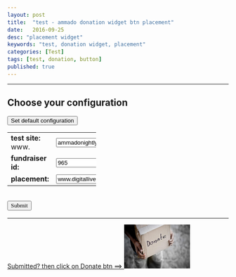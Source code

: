 ```yaml
---
layout: post
title:  "test - ammado donation widget btn placement"
date:   2016-09-25
desc: "placement widget"
keywords: "test, donation widget, placement"
categories: [Test]
tags: [test, donation, button]
published: true
---
```


___

<div class="text-center article-title">
<h2>Choose your configuration</h2>
</div>

<div class="pull-right">
<button onclick="location.href='{{"/configuration"| prepend: site.baseurl }}'" class="btn btn-white btn-xs" type="button">Set default configuration</button>
</div>


<table style="width:40%; font-size: 16px;" align="center" cellpadding="10" >
<tr>
<td><strong>test site: </strong>www.</td>
<td><input id="testUrl" type="text" name="testUrl" value="ammadonightly4.com" onfocus="if(this.value == 'ammadonightly4.com') { this.value = ''; }" onblur="if(this.value == '') { this.value = 'ammadonightly4.com'; }"></td>
</tr>

<tr>
<td><strong>fundraiser id: </strong></td>
<td><input id="fundriaserID" type="text" name="fundriaserID" value="965" onfocus="if(this.value == '965') { this.value = ''; }" onblur="if(this.value == '') { this.value = '965'; }"></td>
</tr>

<tr>
<td><strong>placement: </strong></td>
<td><input id="placement" type="text" name="placement" value="www.digitalliveaid.org" onfocus="if(this.value == 'www.digitalliveaid.org') { this.value = ''; }" onblur="if(this.value == '') { this.value = 'www.digitalliveaid.org'; }"></td>
</tr>

</table>


<div class="text-center article-title">
<h2>
<input id="submit" type="submit" value="Submit" style="font-family: Cursive;" onClick="loadButton()">
</h2>
</div>

___
    
<div id="ammadoCustomButton">
<a class="donateButton" id="placementBtn" href="https://www.ammadonightly4.com/donate?1331&placementUrl=www.digitalliveaid.org" target="_blank">Submitted? then click on Donate btn ==>
<img id="ammadoDonateButton" border="0" src="https://github.com/rafalf/ammado/blob/master/static/img/blog/donate_322.png?raw=true" width="150" height="100" data-original-width="300" data-original-height="250" />
</a>
</div>


<style type="text/css">
.overlay, .overlay-content {
    position: fixed;
    top: 0;
    right: 0;
    bottom: 0;
    left: 0
}

.overlay {
    z-index: 500;
    background-color: #000;
    opacity: .8;
    padding: 5px 0
}

.overlay-content {
    margin: auto;
    -moz-border-radius: 5px;
    -webkit-border-radius: 5px;
    border-radius: 5px;
    z-index: 501;
    background: #fff url("../images/loading.gif") no-repeat center;
    background-size: 48px 48px;
    width: 600px;
    height: 600px
}

.overlay-content iframe {
    width: 100%;
    height: 100%;
    -moz-border-radius: 5px;
    -webkit-border-radius: 5px;
    border-radius: 5px;
    padding: 0
}

.closeOverlay {
    color: #2e2e2e;
    padding: 3px 5px;
    background-color: #fff;
    opacity: .9;
    cursor: pointer;
    position: absolute;
    right: 9px;
    top: -12px;
    -moz-border-radius: 50px;
    -webkit-border-radius: 50px;
    border-radius: 50px;
    border: 2px solid #6dc46b
}

.closeOverlay:hover {
    opacity: 1
}
</style>


<script src="{{"/static/js/siteJs.min.js"| prepend: site.baseurl }}"></script>
  
 <script>
 
	$(document).ready(function () {
		dla.initDonateLinks($('body'));
	});
   
function loadButton() {
    
     <!--https://www.ammadodemo.com/donate?1331&placementUrl=www.digitalliveaid.org -->
     
     var wwwSite = "https://www."
     var urlSite = document.getElementById('testUrl').value;
     var fundriaserID = document.getElementById('fundriaserID').value;
     var placement = document.getElementById('placement').value;
     var fullurlSite = wwwSite.concat(urlSite, '/donate?', fundriaserID, '&placementUrl=',placement)

     console.log(fullurlSite);	

     document.getElementById('placementBtn').href = fullurlSite;

     alert('Button href update:\nsite: ' + urlSite + '\nfundraiser id: ' + fundriaserID + '\nplacement: ' + placement + 
            '\nhref: ' + fullurlSite);

     // set www cookie
     createCookie('www', urlSite, 7);
     console.log('www cookie set: ' + urlSite);

    }

function createCookie(name,value,days) {
   if (days) {
      var date = new Date();
      date.setTime(date.getTime()+(days*24*60*60*1000));
      var expires = "; expires="+date.toGMTString();
       }
   else var expires = "";
       document.cookie = name+"="+value+expires+"; path=/";
    }

   
 </script>